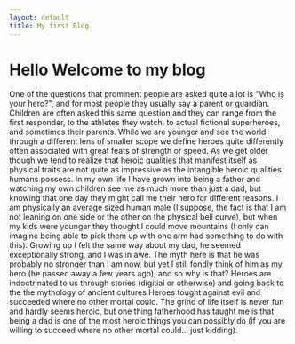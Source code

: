 ```yaml
---
layout: default
title: My first Blog
---
```

# Hello Welcome to my blog

One of the questions that prominent people are asked quite a lot is "Who is your hero?", and for most people they usually say a parent or guardian.  Children are often asked this same question and they can range from the first responder, to the athletes they watch, to actual fictional superheroes, and sometimes their parents.  While we are younger and see the world through a different lens of smaller scope we define heroes quite differently often associated with great feats of strength or speed.  As we get older though we tend to realize that heroic qualities that manifest itself as physical traits are not quite as impressive as the intangible heroic qualities humans possess.  In my own life I have grown into being a father and watching my own children see me as much more than just a dad, but knowing that one day they might call me their hero for different reasons.  I am physically an average sized human male (I suppose, the fact is that I am not leaning on one side or the other on the physical bell curve), but when my kids were younger they thought I could move mountains (I only can imagine being able to pick them up with one arm had something to do with this).  Growing up I felt the same way about my dad, he seemed exceptionally strong, and I was in awe.  The myth here is that he was probably no stronger than I am now, but yet I still fondly think of him as my hero (he passed away a few years ago), and so why is that?  Heroes are indoctrinated to us through stories (digitial or otherwise) and going back to the the mythology of ancient cultures Heroes fought against evil and succeeded where no other mortal could.  The grind of life itself is never fun and hardly seems heroic, but one thing fatherhood has taught me is that being a dad is one of the most heroic things you can possibly do (if you are willing to succeed where no other mortal could... just kidding).



